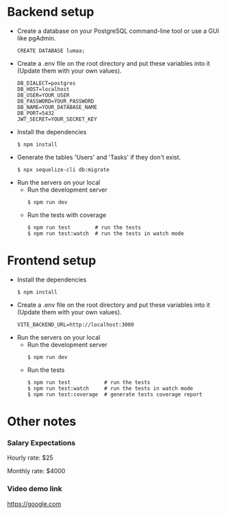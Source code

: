 # Backend setup

- Create a database on your PostgreSQL command-line tool or use a GUI like pgAdmin.
  ```
  CREATE DATABASE lumaa;
  ```
- Create a .env file on the root directory and put these variables into it (Update them with your own values).
  ```
  DB_DIALECT=postgres
  DB_HOST=localhost
  DB_USER=YOUR_USER
  DB_PASSWORD=YOUR_PASSWORD
  DB_NAME=YOUR_DATABASE_NAME
  DB_PORT=5432
  JWT_SECRET=YOUR_SECRET_KEY
  ```
- Install the dependencies
  ```
  $ npm install
  ```  
- Generate the tables 'Users' and 'Tasks' if they don't exist.
  ```
  $ npx sequelize-cli db:migrate
  ```
- Run the servers on your local
    - Run the development server
      ```
      $ npm run dev
      ```
    - Run the tests with coverage
      ```
      $ npm run test        # run the tests
      $ npm run test:watch  # run the tests in watch mode
      ```

# Frontend setup

- Install the dependencies
  ```
  $ npm install
  ```
- Create a .env file on the root directory and put these variables into it (Update them with your own values).
  ```
  VITE_BACKEND_URL=http://localhost:3000
  ```
- Run the servers on your local
    - Run the development server
      ```
      $ npm run dev
      ```
    - Run the tests
      ```
      $ npm run test           # run the tests
      $ npm run test:watch     # run the tests in watch mode
      $ npm run test:coverage  # generate tests coverage report
      ```

# Other notes

### Salary Expectations

Hourly rate: $25

Monthly rate: $4000

### Video demo link

https://google.com
